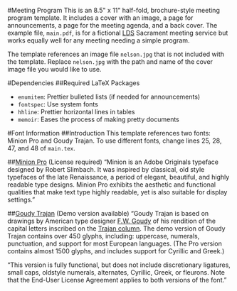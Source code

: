 #Meeting Program
This is an 8.5" x 11" half-fold, brochure-style meeting program template. It includes a cover with an image, a page for announcements, a page for the meeting agenda, and a back cover. The example file, `main.pdf`, is for a fictional [LDS](https://www.lds.org) Sacrament meeting service but works equally well for any meeting needing a simple program.

The template references an image file `nelson.jpg` that is not included with the template. Replace `nelson.jpg` with the path and name of the cover image file you would like to use.

#Dependencies
##Required LaTeX Packages
* `enumitem`: Prettier bulleted lists (if needed for announcements)
* `fontspec`: Use system fonts
* `hhline`: Prettier horizontal lines in tables
* `memoir`: Eases the process of making pretty documents

#Font Information
##Introduction
This template references two fonts: Minion Pro and Goudy Trajan. To use different fonts, change lines 25, 28, 47, and 48 of `main.tex`.

##[Minion Pro](https://typekit.com/fonts/minion-pro) (License required)
“Minion is an Adobe Originals typeface designed by Robert Slimbach. It was inspired by classical, old style typefaces of the late Renaissance, a period of elegant, beautiful, and highly readable type designs. Minion Pro exhibits the aesthetic and functional qualities that make text type highly readable, yet is also suitable for display settings.”

##[Goudy Trajan](http://www.castletype.com/html/tipoteca/goudy-trajan-trial.html) (Demo version available)
“Goudy Trajan is based on drawings by American type designer [F.W. Goudy](http://en.wikipedia.org/wiki/Frederic_Goudy) of his rendition of the capital letters inscribed on the [Trajan column](http://www.castletype.com/html/misc/goudy-trajan-column.html). The demo version of Goudy Trajan contains over 450 glyphs, including: uppercase, numerals, punctuation, and support for most European languages. (The Pro version contains almost 1500 glyphs, and includes support for Cyrillic and Greek.)

“This version is fully functional, but does not include discretionary ligatures, small caps, oldstyle numerals, alternates, Cyrillic, Greek, or fleurons. Note that the End-User License Agreement applies to both versions of the font.”
